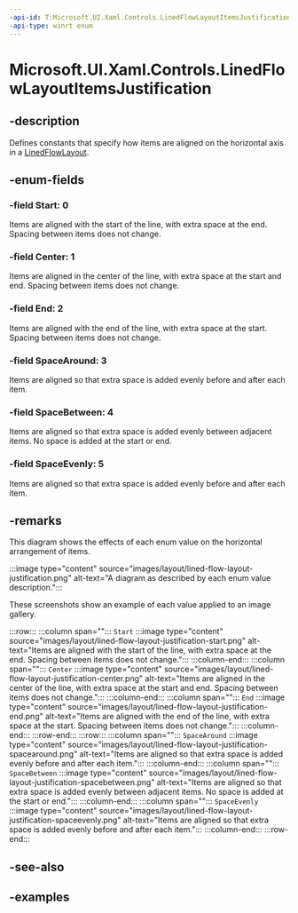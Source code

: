 ```yaml
---
-api-id: T:Microsoft.UI.Xaml.Controls.LinedFlowLayoutItemsJustification
-api-type: winrt enum
---
```


# Microsoft.UI.Xaml.Controls.LinedFlowLayoutItemsJustification

<!--
public enum LinedFlowLayoutItemsJustification
-->


## -description

Defines constants that specify how items are aligned on the horizontal axis in a [LinedFlowLayout](linedflowlayout.md).

## -enum-fields

### -field Start: 0

Items are aligned with the start of the line, with extra space at the end. Spacing between items does not change.

### -field Center: 1

Items are aligned in the center of the line, with extra space at the start and end. Spacing between items does not change.

### -field End: 2

Items are aligned with the end of the line, with extra space at the start. Spacing between items does not change.

### -field SpaceAround: 3

Items are aligned so that extra space is added evenly before and after each item.

### -field SpaceBetween: 4

Items are aligned so that extra space is added evenly between adjacent items. No space is added at the start or end.

### -field SpaceEvenly: 5

Items are aligned so that extra space is added evenly before and after each item.

## -remarks

This diagram shows the effects of each enum value on the horizontal arrangement of items.

:::image type="content" source="images/layout/lined-flow-layout-justification.png" alt-text="A diagram as described by each enum value description.":::

These screenshots show an example of each value applied to an image gallery.

:::row:::
   :::column span="":::
      `Start`
      :::image type="content" source="images/layout/lined-flow-layout-justification-start.png" alt-text="Items are aligned with the start of the line, with extra space at the end. Spacing between items does not change.":::
   :::column-end:::
   :::column span="":::
      `Center`
      :::image type="content" source="images/layout/lined-flow-layout-justification-center.png" alt-text="Items are aligned in the center of the line, with extra space at the start and end. Spacing between items does not change.":::
   :::column-end:::
   :::column span="":::
      `End`
      :::image type="content" source="images/layout/lined-flow-layout-justification-end.png" alt-text="Items are aligned with the end of the line, with extra space at the start. Spacing between items does not change.":::
   :::column-end:::
:::row-end:::
:::row:::
   :::column span="":::
      `SpaceAround`
      :::image type="content" source="images/layout/lined-flow-layout-justification-spacearound.png" alt-text="Items are aligned so that extra space is added evenly before and after each item.":::
   :::column-end:::
   :::column span="":::
      `SpaceBetween`
      :::image type="content" source="images/layout/lined-flow-layout-justification-spacebetween.png" alt-text="Items are aligned so that extra space is added evenly between adjacent items. No space is added at the start or end.":::
   :::column-end:::
   :::column span="":::
      `SpaceEvenly`
      :::image type="content" source="images/layout/lined-flow-layout-justification-spaceevenly.png" alt-text="Items are aligned so that extra space is added evenly before and after each item.":::
   :::column-end:::
:::row-end:::

## -see-also

## -examples


